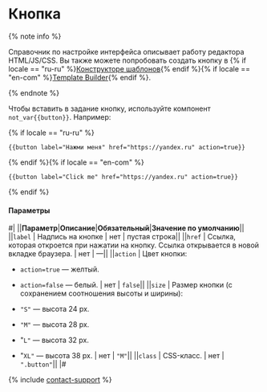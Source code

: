 # Кнопка

{% note info %}

Справочник по настройке интерфейса описывает работу редактора HTML/JS/CSS. Вы также можете попробовать создать кнопку в {% if locale == "ru-ru" %}[Конструкторе шаблонов](../../../template-builder/reference/field.button-radio.md){% endif %}{% if locale == "en-com" %}[Template Builder](../../../../en/docs/template-builder/reference/field.button-radio.md){% endif %}.

{% endnote %}

Чтобы вставить в задание кнопку, используйте компонент `not_var{{button}}`. Например:

{% if locale == "ru-ru" %}

```plaintext
{{button label="Нажми меня" href="https://yandex.ru" action=true}}
```

{% endif %}{% if locale == "en-com" %}

```plaintext
{{button label="Click me" href="https://yandex.ru" action=true}}
```

{% endif %}

#### Параметры

#|
||**Параметр**|**Описание**|**Обязательный**|**Значение по умолчанию**||
||`label` | Надпись на кнопке | нет | пустая строка||
||`href` | Ссылка, которая откроется при нажатии на кнопку. Ссылка открывается в новой вкладке браузера. | нет | —||
||`action` | Цвет кнопки:

- `action=true` — желтый.

- `action=false` — белый. | нет | `false`||
||`size` | Размер кнопки (с сохранением соотношения высоты и ширины):

- `"S"` — высота 24 px.

- `"M"` — высота 28 px.

- "`L"` — высота 32 px.

- "`XL"` — высота 38 px. | нет | `"M"`||
||`class` | CSS-класс. | нет | `".button"`||
|#

{% include [contact-support](../../_includes/contact-support-help.md) %}